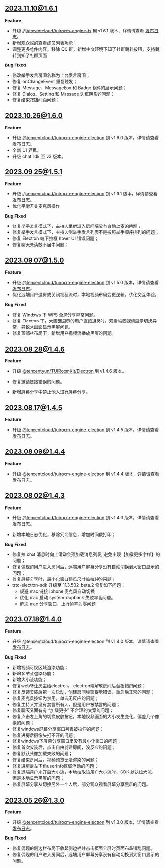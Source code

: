## 2023.11.10@1.6.1

**Feature**

- 升级 [@tencentcloud/tuiroom-engine-js](https://www.npmjs.com/package/@tencentcloud/tuiroom-engine-js) 到 v1.6.1 版本，详情请查看 [发布日志](https://cloud.tencent.com/document/product/1690/89361)。
- 新增观众端的查看成员列表功能；
- 调整更多组件内容，移除 QQ 群，新增中文环境下知了社群跳转按钮，支持跳转到知了社群页面

**Bug Fixed**

- 修改举手发言房间名称为上台发言房间；
- 修复 onChangeEvent 重复触发；
- 修复 Message、MessageBox 和 Badge 组件的展示问题；
- 修复 Dialog、Setting 和 Message 边框阴影的问题；
- 修复结束按钮间距问题；

## 2023.10.26@1.6.0

**Feature**
- 升级 [@tencentcloud/tuiroom-engine-electron](https://www.npmjs.com/package/@tencentcloud/tuiroom-engine-electron) 到 v1.6.0 版本，详情请查看 [发布日志](https://cloud.tencent.com/document/product/1690/89361)。
- 全新 UI 界面。
- 升级 chat sdk 至 v3 版本。

## 2023.09.25@1.5.1

**Feature**
- 升级 [@tencentcloud/tuiroom-engine-electron](https://www.npmjs.com/package/@tencentcloud/tuiroom-engine-electron) 到 v1.5.1 版本，详情请查看 [发布日志](https://cloud.tencent.com/document/product/1690/89361)。
- 优化平滑开关麦克风操作

**Bug Fixed**
- 修复举手发言模式下，主持人重新进入房间后没有自动上麦的问题；
- 修复举手发言模式下，主持人侧举手发言列表不是按照举手顺序排列的问题；
- 修复 Electron 端下拉框 hover UI 错误问题；
- 修复聊天未读数不居中问题；

## 2023.09.07@1.5.0

**Feature**

- 升级 [@tencentcloud/tuiroom-engine-electron](https://www.npmjs.com/package/@tencentcloud/tuiroom-engine-electron) 到 v1.5.0 版本，详情请查看 [发布日志](https://cloud.tencent.com/document/product/1690/89380)。
- 优化远端用户退房或关闭视频流时，本地视频布局变更逻辑，优化交互体验。

**Bug Fixed**
- 修复 Windows 下 WPS 全屏分享异常问题。
- 修复 Electron 下，大画面显示的用户直接退房时，观看端因视频显示切换异常，导致大画面显示黑屏问题。
- 修复顶部栏布局下，新增用户视频流播放黑屏的问题。

## 2023.08.28@1.4.6

**Feature**

- 升级 [@tencentyun/TUIRoomKit/Electron](https://github.com/tencentyun/TUIRoomKit) 到 v1.4.6 版本。

- 修复邀请链接错误的问题。
- 新增屏幕分享中禁止他人进行屏幕分享。

## 2023.08.17@1.4.5

**Feature**

- 升级 [@tencentcloud/tuiroom-engine-electron](https://www.npmjs.com/package/@tencentcloud/tuiroom-engine-electron) 到 v1.4.5 版本，详情请查看 [发布日志](https://cloud.tencent.com/document/product/1690/89380)。

## 2023.08.09@1.4.4

**Feature**

- 升级 [@tencentcloud/tuiroom-engine-electron](https://www.npmjs.com/package/@tencentcloud/tuiroom-engine-electron) 到 v1.4.4 版本，详情请查看 [发布日志](https://cloud.tencent.com/document/product/1690/89380)。

## 2023.08.02@1.4.3

**Feature**

- 升级 [@tencentcloud/tuiroom-engine-electron](https://www.npmjs.com/package/@tencentcloud/tuiroom-engine-electron) 到 v1.4.3 版本，详情请查看 [发布日志](https://cloud.tencent.com/document/product/1690/89380)。

- 新增本地日志优化，移除冗余信息，增加时间戳打印；

**Bug Fixed**

- 修复拉 chat 消息时向上滑动会预加载消息列表, 避免出现【加载更多字样】的问题；
- 修复偶现的用户进入房间后，远端用户屏幕分享没有自动切换到大窗口显示的问题；
- 修复屏幕分享时，最小化窗口预览尺寸被拉伸的问题；
- trtc-electron-sdk 升级至 11.3.502-beta.2 修复如下问题：
  - 规避 mac 链接 iphone 麦克风自动切换
  - 优化 mac 启动 system loopback 失败率高问题。
  - 解决 mac 分享窗口，上行帧率为零问题

## 2023.07.18@1.4.0

**Feature**

- 升级 [@tencentcloud/tuiroom-engine-electron](https://www.npmjs.com/package/@tencentcloud/tuiroom-engine-electron) 到 v1.4.0 版本，详情请查看 [发布日志](https://cloud.tencent.com/document/product/1690/89380)。

**Bug Fixed**
- 新增视频可视区域渲染功能；
- 新增多节点渲染功能；
- 新增大小流功能；
- 修复web转让房主给electron， electron端解散房间后台报错的问题；
- 修复反馈安装后第一次启动，创建房间弹窗提示错误，重启后正常的问题；
- 修复麦克风按钮为禁用，单击无反应的问题；
- 修复主持人并没有禁言所有人，但是用户被禁言的问题；
- 修复聊天界面有有 “加载更多” 不合理的文案的问题； 
- 修复点击左上角的切换皮肤按钮，本地视频画面的大小发生变化，偏差几个像素的问题；
- 修复windows屏幕分享窗口列表被拉伸的问题；
- 修复进房后摄像头打不开的问题；
- 修复windows下屏幕分享窗口里没有最小化窗口的问题；
- 修复首次安装后，点击自由创建房间，没反应的问题；
- 修复默认头像加载失败的问题；
- 修复结束房间后，视频预览无法渲染的问题；
- 修复进房后左下角userInfo区域浮动的问题；
- 修复远端用户未开启大小流，本地拉取该用户大小流时，SDK 默认拉大流，但是本地显示黑屏的问题；
- 修复屏幕分享从切换另外一个人后，部分观众观看屏幕分享黑屏的问题。


## 2023.05.26@1.3.0

**Feature**

- 升级 [@tencentcloud/tuiroom-engine-electron](https://www.npmjs.com/package/@tencentcloud/tuiroom-engine-electron) 到 v1.3.0 版本，详情请查看 [发布日志](https://cloud.tencent.com/document/product/1690/89380)。

**Bug Fixed**

- 修复偶现的侧边栏布局下收起侧边栏并点击页面全屏时页面布局错乱问题。
- 修复偶现的用户进入房间后，远端用户屏幕分享没有自动切换到大窗口显示的问题。
